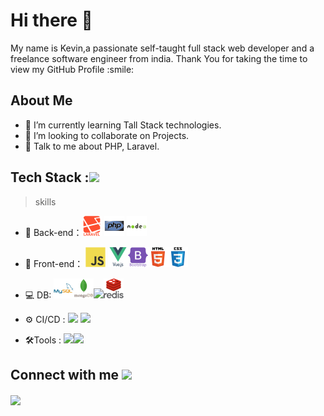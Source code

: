 <!-- <div align="center">
  <img width="" height = "" src="https://miro.medium.com/max/1444/1*Z5-lWkyzcRB5ahgm9qyxvg.png" alt="cover" />
</div> -->

<h1> Hi there 👋 </h1>

<div size='20px'> My name is Kevin,a passionate self-taught full stack web developer and a freelance software engineer from india. Thank You for taking the time to view my GitHub Profile :smile:</div>
<h2>About Me</h2>

- 🔭 I’m currently learning Tall Stack technologies.
- 👯 I’m looking to collaborate on Projects.
- 💬 Talk to me about PHP, Laravel.

<h2> Tech Stack :<img src = "https://github.githubassets.com/images/icons/emoji/unicode/1f6e0.png" width = 32px> </h2>

<blockquote>
<p dir="auto">skills</p>
</blockquote>

<ul>
  <li><p><g-emoji class="g-emoji" alias="telescope" fallback-src="https://github.githubassets.com/images/icons/emoji/unicode/1f52d.png">🔭</g-emoji>  Back-end：<img width ='32px' src ='https://raw.githubusercontent.com/devicons/devicon/master/icons/laravel/laravel-plain-wordmark.svg'> <img width ='32px' src ='https://raw.githubusercontent.com/devicons/devicon/master/icons/php/php-original.svg'> <img width ='32px' src ='https://raw.githubusercontent.com/devicons/devicon/master/icons/nodejs/nodejs-original-wordmark.svg'></p></li>
  
  <li><p><g-emoji class="g-emoji" alias="telescope" fallback-src="https://github.githubassets.com/images/icons/emoji/unicode/1f52d.png">🔭</g-emoji>  Front-end：  <img width ='32px' src ='https://raw.githubusercontent.com/devicons/devicon/master/icons/javascript/javascript-original.svg'> <img width ='32px' src ='https://raw.githubusercontent.com/devicons/devicon/master/icons/vuejs/vuejs-original-wordmark.svg'><img width ='32px' src ='https://raw.githubusercontent.com/devicons/devicon/master/icons/bootstrap/bootstrap-plain-wordmark.svg'><img width ='32px' src ='https://raw.githubusercontent.com/devicons/devicon/master/icons/html5/html5-original-wordmark.svg'><img width ='32px' src ='https://raw.githubusercontent.com/devicons/devicon/master/icons/css3/css3-original-wordmark.svg'></p></li>

  <li><p><g-emoji class="g-emoji" alias="computer" fallback-src="https://github.githubassets.com/images/icons/emoji/unicode/1f4bb.png">💻</g-emoji> DB: <img width ='32px' src ='https://raw.githubusercontent.com/devicons/devicon/master/icons/mysql/mysql-original-wordmark.svg'><img width ='32px' src ='https://raw.githubusercontent.com/devicons/devicon/master/icons/mongodb/mongodb-original-wordmark.svg'><img width ='32px' src ='https://www.vectorlogo.zone/logos/graphql/graphql-icon.svg'><img width ='32px' src ='https://raw.githubusercontent.com/devicons/devicon/master/icons/redis/redis-original-wordmark.svg'> </p></li>

  <li><p><g-emoji class="g-emoji" alias="gear" fallback-src="https://github.githubassets.com/images/icons/emoji/unicode/2699.png">⚙️</g-emoji> CI/CD : <img width ='32px' src ='https://www.vectorlogo.zone/logos/git-scm/git-scm-icon.svg'> <img width ='32px' src ='https://www.vectorlogo.zone/logos/circleci/circleci-icon.svg'></p></li>

  <li><p><g-emoji class="g-emoji" alias="hammer_and_wrench" fallback-src="https://github.githubassets.com/images/icons/emoji/unicode/1f6e0.png">🛠️</g-emoji>Tools : <img width ='32px' src ='https://cdn.jsdelivr.net/gh/devicons/devicon/icons/vscode/vscode-original.svg'><img width ='32px' src ='https://www.vectorlogo.zone/logos/getpostman/getpostman-icon.svg'></p></li>
    
</ul>

<h2> Connect with me <img src='https://raw.githubusercontent.com/ShahriarShafin/ShahriarShafin/main/Assets/handshake.gif' width="100px"> </h2>
<a href = 'https://www.linkedin.com/in/kevin-makwana-986b03a8/'> 
  <img width = '32px' align= 'center' src="https://raw.githubusercontent.com/rahulbanerjee26/githubAboutMeGenerator/main/icons/linked-in-alt.svg"/>
</a>
